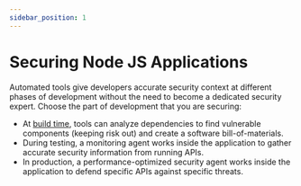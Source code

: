 ```yaml
---
sidebar_position: 1
---
```


# Securing Node JS Applications

Automated tools give developers accurate security context at different phases of development without the need to become a dedicated security expert. Choose the part of development that you are securing:
 
- At [build time](securing-build-time.md), tools can analyze dependencies to find vulnerable components (keeping risk out) and create a software bill-of-materials.
- During testing, a monitoring agent works inside the application to gather accurate security information from running APIs.
- In production, a performance-optimized security agent works inside the application to defend specific APIs against specific threats.
